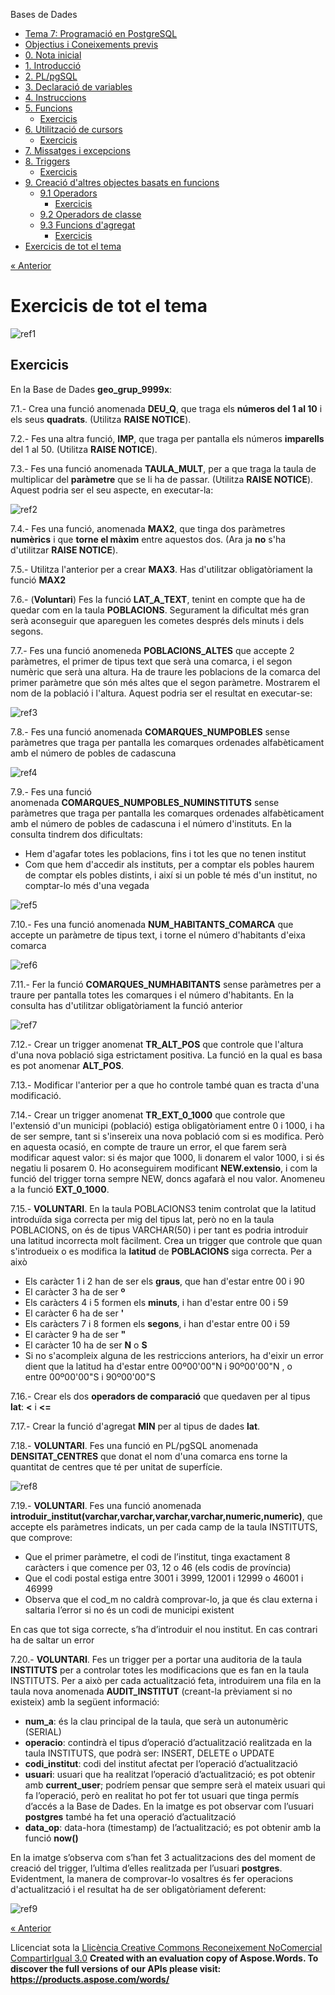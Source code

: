 Bases de Dades

- [Tema 7: Programació en PostgreSQL](index.md)
- [Objectius i Coneixements previs](objectius_i_coneixements_previs.md)
- [0. Nota inicial](0_nota_inicial.md)
- [1. Introducció](1_introducci.md)
- [2. PL/pgSQL](2_plpgsql.md)
- [3. Declaració de variables](3_declaraci_de_variables.md)
- [4. Instruccions](4_instruccions.md)
- [5. Funcions](5_funcions.md) 
  - [Exercicis](exercicis.md)
- [6. Utilització de cursors](6_utilitzaci_de_cursors.md) 
  - [Exercicis](exercicis0.md)
- [7. Missatges i excepcions](7_missatges_i_excepcions.md)
- [8. Triggers](8_triggers.md) 
  - [Exercicis](exercicis1.md)
- [9. Creació d'altres objectes basats en funcions](9_creaci_daltres_objectes_basats_en_funcions.md) 
  - [9.1 Operadors](91_operadors.md) 
    - [Exercicis](exercicis2.md)
  - [9.2 Operadors de classe](92_operadors_de_classe.md)
  - [9.3 Funcions d'agregat](93_funcions_dagregat.md) 
    - [Exercicis](exercicis3.md)
- [Exercicis de tot el tema](exercicis_de_tot_el_tema.md)

[« Anterior](exercicis3.md)
# <a name="main"></a>**Exercicis de tot el tema**
![ref1]
## **Exercicis**
En la Base de Dades **geo\_grup\_9999x**:

7\.1.- Crea una funció anomenada **DEU\_Q**, que traga els **números del 1 al 10** i els seus **quadrats**. (Utilitza **RAISE NOTICE**).

7\.2.- Fes una altra funció, **IMP**, que traga per pantalla els números **imparells** del 1 al 50. (Utilitza **RAISE NOTICE**).

7\.3.- Fes una funció anomenada **TAULA\_MULT**, per a que traga la taula de multiplicar del **paràmetre** que se li ha de passar. (Utilitza **RAISE NOTICE**). Aquest podria ser el seu aspecte, en executar-la:

![ref2]

7\.4.- Fes una funció, anomenada **MAX2**, que tinga dos paràmetres **numèrics** i que **torne el màxim** entre aquestos dos. (Ara ja **no** s'ha d'utilitzar **RAISE NOTICE**).

7\.5.- Utilitza l'anterior per a crear **MAX3**. Has d'utilitzar obligatòriament la funció **MAX2**

7\.6.- (**Voluntari**) Fes la funció **LAT\_A\_TEXT**, tenint en compte que ha de quedar com en la taula **POBLACIONS**. Segurament la dificultat més gran serà aconseguir que apareguen les cometes després dels minuts i dels segons.

7\.7.- Fes una funció anomeneda **POBLACIONS\_ALTES** que accepte 2 paràmetres, el primer de tipus text que serà una comarca, i el segon numèric que serà una altura. Ha de traure les poblacions de la comarca del primer paràmetre que són més altes que el segon paràmetre. Mostrarem el nom de la població i l'altura. Aquest podria ser el resultat en executar-se:

![ref3]

7\.8.- Fes una funció anomenada **COMARQUES\_NUMPOBLES** sense paràmetres que traga per pantalla les comarques ordenades alfabèticament amb el número de pobles de cadascuna

![ref4]

7\.9.- Fes una funció anomenada **COMARQUES\_NUMPOBLES\_NUMINSTITUTS** sense paràmetres que traga per pantalla les comarques ordenades alfabèticament amb el número de pobles de cadascuna i el número d'instituts. En la consulta tindrem dos dificultats:

- Hem d'agafar totes les poblacions, fins i tot les que no tenen institut
- Com que hem d'accedir als instituts, per a comptar els pobles haurem de comptar els pobles distints, i així si un poble té més d'un institut, no comptar-lo més d'una vegada

![ref5]

7\.10.- Fes una funció anomenada **NUM\_HABITANTS\_COMARCA** que accepte un paràmetre de tipus text, i torne el número d'habitants d'eixa comarca

![ref6]

7\.11.- Fer la funció **COMARQUES\_NUMHABITANTS** sense paràmetres per a traure per pantalla totes les comarques i el número d'habitants. En la consulta has d'utilitzar obligatòriament la funció anterior

![ref7]

7\.12.- Crear un trigger anomenat **TR\_ALT\_POS** que controle que l'altura d'una nova població siga estrictament positiva. La funció en la qual es basa es pot anomenar **ALT\_POS**.

7\.13.- Modificar l'anterior per a que ho controle també quan es tracta d'una modificació.

7\.14.- Crear un trigger anomenat **TR\_EXT\_0\_1000** que controle que l'extensió d'un municipi (població) estiga obligatòriament entre 0 i 1000, i ha de ser sempre, tant si s'insereix una nova població com si es modifica. Però en aquesta ocasió, en compte de traure un error, el que farem serà modificar aquest valor: si és major que 1000, li donarem el valor 1000, i si és negatiu li posarem 0. Ho aconseguirem modificant **NEW.extensio**, i com la funció del trigger torna sempre NEW, doncs agafarà el nou valor. Anomeneu a la funció **EXT\_0\_1000**. 

7\.15.- **VOLUNTARI**. En la taula POBLACIONS3 tenim controlat que la latitud introduïda siga correcta per mig del tipus lat, però no en la taula POBLACIONS, on és de tipus VARCHAR(50) i per tant es podria introduir una latitud incorrecta molt fàcilment. Crea un trigger que controle que quan s'introdueix o es modifica la **latitud** de **POBLACIONS** siga correcta. Per a això

- Els caràcter 1 i 2 han de ser els **graus**, que han d'estar entre 00 i 90
- El caràcter 3 ha de ser **º**
- Els caràcters 4 i 5 formen els **minuts**, i han d'estar entre 00 i 59
- El caràcter 6 ha de ser **'**
- Els caràcters 7 i 8 formen els **segons**, i han d'estar entre 00 i 59
- El caràcter 9 ha de ser **"**
- El caràcter 10 ha de ser **N** o **S**
- Si no s'acompleix alguna de les restriccions anteriors, ha d'eixir un error dient que la latitud ha d'estar entre 00º00'00"N i 90º00'00"N , o entre 00º00'00"S i 90º00'00"S

7\.16.- Crear els dos **operadors de comparació** que quedaven per al tipus **lat**: **<** i **<=**

7\.17.- Crear la funció d'agregat **MIN** per al tipus de dades **lat**.

7\.18.- **VOLUNTARI**. Fes una funció en PL/pgSQL anomenada **DENSITAT\_CENTRES** que donat el nom d'una comarca ens torne la quantitat de centres que té per unitat de superfície.

![ref8]

7\.19.- **VOLUNTARI**. Fes una funció anomenada **introduir\_institut(varchar,varchar,varchar,varchar,numeric,numeric)**, que accepte els paràmetres indicats, un per cada camp de la taula INSTITUTS, que comprove:

- Que el primer paràmetre, el codi de l’institut, tinga exactament 8 caràcters i que comence per 03, 12 o 46 (els codis de província)
- Que el codi postal estiga entre 3001 i 3999, 12001 i 12999 o 46001 i 46999
- Observa que el cod\_m no caldrà comprovar-lo, ja que és clau externa i saltaria l’error si no és un codi de municipi existent

En cas que tot siga correcte, s’ha d’introduir el nou institut. En cas contrari ha de saltar un error

7\.20.- **VOLUNTARI**. Fes un trigger per a portar una auditoria de la taula **INSTITUTS** per a controlar totes les modificacions que es fan en la taula INSTITUTS. Per a això per cada actualització feta, introduirem una fila en la taula nova anomenada **AUDIT\_INSTITUT** (creant-la prèviament si no existeix) amb la següent informació:

- **num\_a**: és la clau principal de la taula, que serà un autonumèric (SERIAL)
- **operacio**: contindrà el tipus d’operació d’actualització realitzada en la taula INSTITUTS, que podrà ser: INSERT, DELETE o UPDATE
- **codi\_institut**: codi del institut afectat per l’operació d’actualització
- **usuari**: usuari que ha realitzat l’operació d’actualització; es pot obtenir amb **current\_user**;
  podríem pensar que sempre serà el mateix usuari qui fa l’operació, però en realitat ho pot fer tot usuari que tinga permís d’accés a la Base de Dades. En la imatge es pot observar com l’usuari **postgres** també ha fet una operació d’actualització
- **data\_op**: data-hora (timestamp) de l’actualització; es pot obtenir amb la funció **now()**

En la imatge s’observa com s’han fet 3 actualitzacions des del moment de creació del trigger, l’ultima d’elles realitzada per l’usuari **postgres**. Evidentment, la manera de comprovar-lo vosaltres és fer operacions d'actualització i el resultat ha de ser obligatòriament deferent:

![ref9]

[« Anterior](exercicis3.md)

Llicenciat sota la [Llicència Creative Commons Reconeixement NoComercial CompartirIgual 3.0](http://creativecommons.org/licenses/by-nc-sa/3.0/)
**Created with an evaluation copy of Aspose.Words. To discover the full versions of our APIs please visit: https://products.aspose.com/words/**

[ref1]: exercicis_de_tot_el_tema.002.png
[ref2]: exercicis_de_tot_el_tema.003.png
[ref3]: exercicis_de_tot_el_tema.004.png
[ref4]: exercicis_de_tot_el_tema.005.png
[ref5]: exercicis_de_tot_el_tema.006.png
[ref6]: exercicis_de_tot_el_tema.007.png
[ref7]: exercicis_de_tot_el_tema.008.png
[ref8]: exercicis_de_tot_el_tema.009.png
[ref9]: exercicis_de_tot_el_tema.010.png

